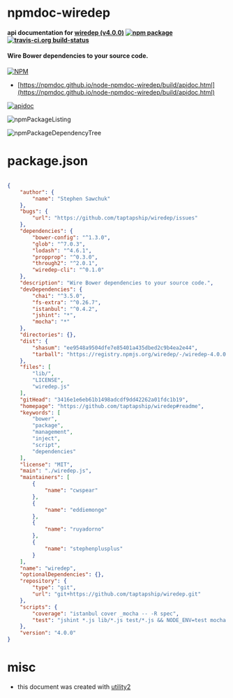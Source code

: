 # npmdoc-wiredep

#### api documentation for  [wiredep (v4.0.0)](https://github.com/taptapship/wiredep#readme)  [![npm package](https://img.shields.io/npm/v/npmdoc-wiredep.svg?style=flat-square)](https://www.npmjs.org/package/npmdoc-wiredep) [![travis-ci.org build-status](https://api.travis-ci.org/npmdoc/node-npmdoc-wiredep.svg)](https://travis-ci.org/npmdoc/node-npmdoc-wiredep)

#### Wire Bower dependencies to your source code.

[![NPM](https://nodei.co/npm/wiredep.png?downloads=true&downloadRank=true&stars=true)](https://www.npmjs.com/package/wiredep)

- [https://npmdoc.github.io/node-npmdoc-wiredep/build/apidoc.html](https://npmdoc.github.io/node-npmdoc-wiredep/build/apidoc.html)

[![apidoc](https://npmdoc.github.io/node-npmdoc-wiredep/build/screenCapture.buildCi.browser.%252Ftmp%252Fbuild%252Fapidoc.html.png)](https://npmdoc.github.io/node-npmdoc-wiredep/build/apidoc.html)

![npmPackageListing](https://npmdoc.github.io/node-npmdoc-wiredep/build/screenCapture.npmPackageListing.svg)

![npmPackageDependencyTree](https://npmdoc.github.io/node-npmdoc-wiredep/build/screenCapture.npmPackageDependencyTree.svg)



# package.json

```json

{
    "author": {
        "name": "Stephen Sawchuk"
    },
    "bugs": {
        "url": "https://github.com/taptapship/wiredep/issues"
    },
    "dependencies": {
        "bower-config": "^1.3.0",
        "glob": "^7.0.3",
        "lodash": "^4.6.1",
        "propprop": "^0.3.0",
        "through2": "^2.0.1",
        "wiredep-cli": "^0.1.0"
    },
    "description": "Wire Bower dependencies to your source code.",
    "devDependencies": {
        "chai": "^3.5.0",
        "fs-extra": "^0.26.7",
        "istanbul": "^0.4.2",
        "jshint": "*",
        "mocha": "*"
    },
    "directories": {},
    "dist": {
        "shasum": "ee9548a9504dfe7e85401a435dbed2c9b4ea2e44",
        "tarball": "https://registry.npmjs.org/wiredep/-/wiredep-4.0.0.tgz"
    },
    "files": [
        "lib/",
        "LICENSE",
        "wiredep.js"
    ],
    "gitHead": "3416e1e6eb61b1498adcdf9dd42262a01fdc1b19",
    "homepage": "https://github.com/taptapship/wiredep#readme",
    "keywords": [
        "bower",
        "package",
        "management",
        "inject",
        "script",
        "dependencies"
    ],
    "license": "MIT",
    "main": "./wiredep.js",
    "maintainers": [
        {
            "name": "cwspear"
        },
        {
            "name": "eddiemonge"
        },
        {
            "name": "ruyadorno"
        },
        {
            "name": "stephenplusplus"
        }
    ],
    "name": "wiredep",
    "optionalDependencies": {},
    "repository": {
        "type": "git",
        "url": "git+https://github.com/taptapship/wiredep.git"
    },
    "scripts": {
        "coverage": "istanbul cover _mocha -- -R spec",
        "test": "jshint *.js lib/*.js test/*.js && NODE_ENV=test mocha -R spec"
    },
    "version": "4.0.0"
}
```



# misc
- this document was created with [utility2](https://github.com/kaizhu256/node-utility2)
